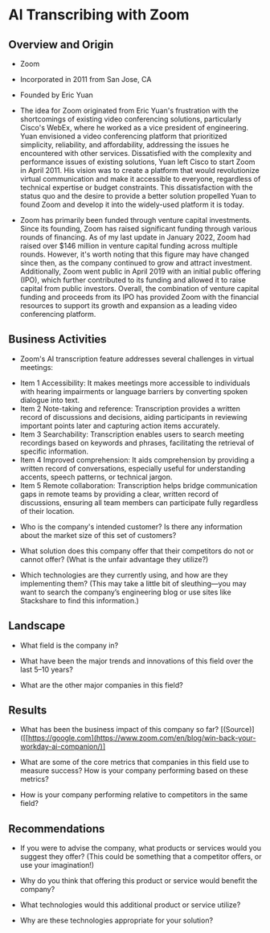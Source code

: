 # AI Transcribing with Zoom

## Overview and Origin

* Zoom

* Incorporated in 2011 from San Jose, CA

* Founded by Eric Yuan

* The idea for Zoom originated from Eric Yuan's frustration with the shortcomings of existing video conferencing solutions, particularly Cisco's WebEx, where he worked as a vice president of engineering. Yuan envisioned a video conferencing platform that prioritized simplicity, reliability, and affordability, addressing the issues he encountered with other services. Dissatisfied with the complexity and performance issues of existing solutions, Yuan left Cisco to start Zoom in April 2011. His vision was to create a platform that would revolutionize virtual communication and make it accessible to everyone, regardless of technical expertise or budget constraints. This dissatisfaction with the status quo and the desire to provide a better solution propelled Yuan to found Zoom and develop it into the widely-used platform it is today.

* Zoom has primarily been funded through venture capital investments. Since its founding, Zoom has raised significant funding through various rounds of financing. As of my last update in January 2022, Zoom had raised over $146 million in venture capital funding across multiple rounds. However, it's worth noting that this figure may have changed since then, as the company continued to grow and attract investment. Additionally, Zoom went public in April 2019 with an initial public offering (IPO), which further contributed to its funding and allowed it to raise capital from public investors. Overall, the combination of venture capital funding and proceeds from its IPO has provided Zoom with the financial resources to support its growth and expansion as a leading video conferencing platform.

## Business Activities

* Zoom's AI transcription feature addresses several challenges in virtual meetings:
- Item 1 Accessibility: It makes meetings more accessible to individuals with hearing impairments or language barriers by converting spoken dialogue into text.
- Item 2 Note-taking and reference: Transcription provides a written record of discussions and decisions, aiding participants in reviewing important points later and capturing action items accurately.
- Item 3 Searchability: Transcription enables users to search meeting recordings based on keywords and phrases, facilitating the retrieval of specific information.
- Item 4 Improved comprehension: It aids comprehension by providing a written record of conversations, especially useful for understanding accents, speech patterns, or technical jargon.
- Item 5 Remote collaboration: Transcription helps bridge communication gaps in remote teams by providing a clear, written record of discussions, ensuring all team members can participate fully regardless of their location.

* Who is the company's intended customer? Is there any information about the market size of this set of customers?

* What solution does this company offer that their competitors do not or cannot offer? (What is the unfair advantage they utilize?)

* Which technologies are they currently using, and how are they implementing them? (This may take a little bit of sleuthing&mdash;you may want to search the company’s engineering blog or use sites like Stackshare to find this information.)

## Landscape

* What field is the company in?

* What have been the major trends and innovations of this field over the last 5&ndash;10 years?

* What are the other major companies in this field?

## Results

* What has been the business impact of this company so far?   [(Source)]([[https://google.com](https://www.zoom.com/en/blog/win-back-your-workday-ai-companion/)]

* What are some of the core metrics that companies in this field use to measure success? How is your company performing based on these metrics?

* How is your company performing relative to competitors in the same field?

## Recommendations

* If you were to advise the company, what products or services would you suggest they offer? (This could be something that a competitor offers, or use your imagination!)

* Why do you think that offering this product or service would benefit the company?

* What technologies would this additional product or service utilize?

* Why are these technologies appropriate for your solution?
